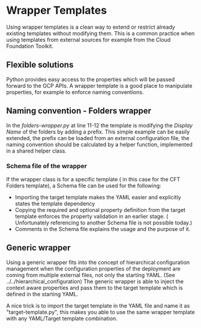 # Wrapper Templates

Using wrapper templates is a clean way to extend or restrict already existing templates without modifying them.
This is a common practice when using templates from external sources for example from the Cloud Foundation Toolkit.

## Flexible solutions

Python provides easy access to the properties which will be passed forward to the GCP APIs. A wrapper template
is a good place to manipulate properties, for example to enforce naming conventions.

## Naming convention - Folders wrapper

In the *folders-wrapper.py* at line 11-12 the template is modifying the *Display Name* of the folders by adding a prefix.
This simple example can be easily extended, the prefix can be loaded from an external configuration file, the naming convention 
should be calculated by a helper function, implemented in a shared helper class.

### Schema file of the wrapper

If the wrapper class is for a specific template ( in this case for the CFT Folders template), a Schema file can be
used for the following:

 - Importing the target template makes the YAML easier and explicitly states the template dependency
 - Copying the required and optional property definition from the target template enforces the property validation in an earlier 
 stage. ( Unfortunately referencing to another Schema file is not possible today.)
 - Comments in the Schema file explains the usage and the purpose of it.

 ## Generic wrapper

 Using a generic wrapper fits into the concept of hierarchical configuration management when the configuration properties
 of the deployment are coming from multiple external files, not only the starting YAML. (See ../../hierarchical_configuration) 
 The generic wrapper is able to inject the context aware properties and pass them to the target template which is defined in
 the starting YAML.

 A nice trick is to import the target template in the YAML file and name it as "target-template.py", this makes you able to
 use the same wrapper template with any YAML/Target template combination.